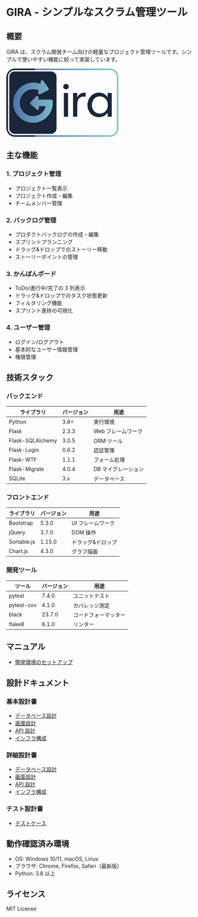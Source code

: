 # GIRA - シンプルなスクラム管理ツール

## 概要

GIRA は、スクラム開発チーム向けの軽量なプロジェクト管理ツールです。シンプルで使いやすい機能に絞って実装しています。

![ロゴ](doc/assets/image/logo.png)

## 主な機能

### 1. プロジェクト管理

- プロジェクト一覧表示
- プロジェクト作成・編集
- チームメンバー管理

### 2. バックログ管理

- プロダクトバックログの作成・編集
- スプリントプランニング
- ドラッグ&ドロップでのストーリー移動
- ストーリーポイントの管理

### 3. かんばんボード

- ToDo/進行中/完了の 3 列表示
- ドラッグ&ドロップでのタスク状態更新
- フィルタリング機能
- スプリント進捗の可視化

### 4. ユーザー管理

- ログイン/ログアウト
- 基本的なユーザー情報管理
- 権限管理

## 技術スタック

### バックエンド

| ライブラリ       | バージョン | 用途                |
| ---------------- | ---------- | ------------------- |
| Python           | 3.8+       | 実行環境            |
| Flask            | 2.3.3      | Web フレームワーク  |
| Flask-SQLAlchemy | 3.0.5      | ORM ツール          |
| Flask-Login      | 0.6.2      | 認証管理            |
| Flask-WTF        | 1.1.1      | フォーム処理        |
| Flask-Migrate    | 4.0.4      | DB マイグレーション |
| SQLite           | 3.x        | データベース        |

### フロントエンド

| ライブラリ  | バージョン | 用途              |
| ----------- | ---------- | ----------------- |
| Bootstrap   | 5.3.0      | UI フレームワーク |
| jQuery      | 3.7.0      | DOM 操作          |
| Sortable.js | 1.15.0     | ドラッグ&ドロップ |
| Chart.js    | 4.3.0      | グラフ描画        |

### 開発ツール

| ツール     | バージョン | 用途                 |
| ---------- | ---------- | -------------------- |
| pytest     | 7.4.0      | ユニットテスト       |
| pytest-cov | 4.1.0      | カバレッジ測定       |
| black      | 23.7.0     | コードフォーマッター |
| flake8     | 6.1.0      | リンター             |

## マニュアル

- [開発環境のセットアップ](doc/manual/startup.md)

## 設計ドキュメント

### 基本設計書

- [データベース設計](doc/basic-design/database.md)
- [画面設計](doc/basic-design/ui-design.md)
- [API 設計](doc/basic-design/api-spec.md)
- [インフラ構成](doc/basic-design/infrastructure.md)

### 詳細設計書

- [データベース設計](doc/detail-design/database.md)
- [画面設計](doc/detail-design/ui-design.md)
- [API 設計](doc/detail-design/api-spec.md)
- [インフラ構成](doc/detail-design/infrastructure.md)

### テスト設計書

- [テストケース](doc/test-case/test-cases.md)

## 動作確認済み環境

- OS: Windows 10/11, macOS, Linux
- ブラウザ: Chrome, Firefox, Safari（最新版）
- Python: 3.8 以上

## ライセンス

MIT License
